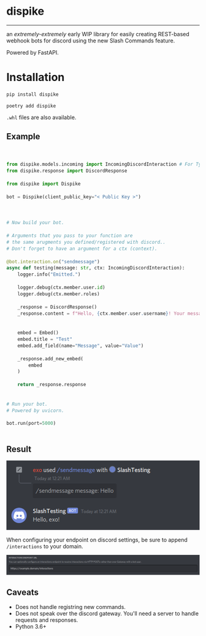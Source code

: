 # dispike

***
an *extremely-extremely* early WIP library for easily creating REST-based webhook bots for discord using the new Slash Commands feature. 

Powered by FastAPI.



# Installation

```
pip install dispike
```

```
poetry add dispike
```

``.whl`` files are also available.

## Example

```python


from dispike.models.incoming import IncomingDiscordInteraction # For Type Hinting
from dispike.response import DiscordResponse

from dispike import Dispike

bot = Dispike(client_public_key="< Public Key >")



# Now build your bot.

# Arguments that you pass to your function are 
# the same arugments you defined/registered with discord..
# Don't forget to have an argument for a ctx (context). 

@bot.interaction.on("sendmessage")	
async def testing(message: str, ctx: IncomingDiscordInteraction):	
    logger.info("Emitted.")	

    logger.debug(ctx.member.user.id)	
    logger.debug(ctx.member.roles)	

    _response = DiscordResponse()	
    _response.content = f"Hello, {ctx.member.user.username}! Your message was {message}"	


    embed = Embed()
    embed.title = "Test"
    embed.add_field(name="Message", value="Value")

    _response.add_new_embed(
        embed
    )

    return _response.response


# Run your bot.
# Powered by uvicorn.

bot.run(port=5000)
    
```
## Result

<p >
    <img
      alt="Website"
      src="./docs/images/demo.png"
    />
</p>


When configuring your endpoint on discord settings, be sure to append ``/interactions`` to your domain.

<p >
    <img
      alt="Website"
      src="./docs/images/domain.png"
    />
</p>

## Caveats

- Does not handle registring new commands.
- Does not speak over the discord gateway. You'll need a server to handle requests and responses.
- Python 3.6+